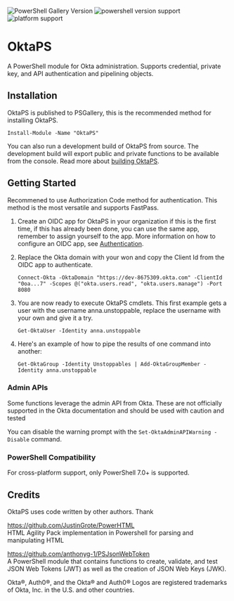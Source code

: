 ![PowerShell Gallery Version](https://img.shields.io/powershellgallery/v/OktaPS)
![powershell version support](https://img.shields.io/badge/powershell-%3E%3D%207.2.7-blue)
![platform support](https://img.shields.io/badge/platform-windows%20%7C%20macos-lightgrey)

# OktaPS
A PowerShell module for Okta administration. Supports credential, private key, and API authentication and pipelining objects.

## Installation
OktaPS is published to PSGallery, this is the recommended method for installing OktaPS.
```pwsh
Install-Module -Name "OktaPS"
```

You can also run a development build of OktaPS from source. The development build will export public and private functions to be available from the console. Read more about [building OktaPS](./Build/Build.md). 

## Getting Started
Recommened to use Authorization Code method for authentication. This method is the most versatile and supports FastPass. 

1. Create an OIDC app for OktaPS in your organization if this is the first time, if this has already been done, you can use the same app, remember to assign yourself to the app. More information on how to configure an OIDC app, see [Authentication](Authentication#Authorization_Code__Recommended_).
2. Replace the Okta domain with your won and copy the Client Id from the OIDC app to authenticate.
    ```pwsh
    Connect-Okta -OktaDomain "https://dev-8675309.okta.com" -ClientId "0oa...7" -Scopes @("okta.users.read", "okta.users.manage") -Port 8080
    ```
3. You are now ready to execute OktaPS cmdlets. This first example gets a user with the username anna.unstoppable, replace the username with your own and give it a try. 
    ```pwsh
    Get-OktaUser -Identity anna.unstoppable
    ```

4. Here's an example of how to pipe the results of one command into another:
    ```pwsh
    Get-OktaGroup -Identity Unstoppables | Add-OktaGroupMember -Identity anna.unstoppable
    ```

### Admin APIs
Some functions leverage the admin API from Okta. These are not officially supported in the Okta documentation and should be used with caution and tested

You can disable the warning prompt with the `Set-OktaAdminAPIWarning -Disable` command. 

### PowerShell Compatibility
For cross-platform support, only PowerShell 7.0+ is supported.

## Credits
OktaPS uses code written by other authors. Thank 

https://github.com/JustinGrote/PowerHTML  
HTML Agility Pack implementation in Powershell for parsing and manipulating HTML

https://github.com/anthonyg-1/PSJsonWebToken  
A PowerShell module that contains functions to create, validate, and test JSON Web Tokens (JWT) as well as the creation of JSON Web Keys (JWK).

Okta®, Auth0®, and the Okta® and Auth0® Logos are registered trademarks of Okta, Inc. in the U.S. and other countries.
